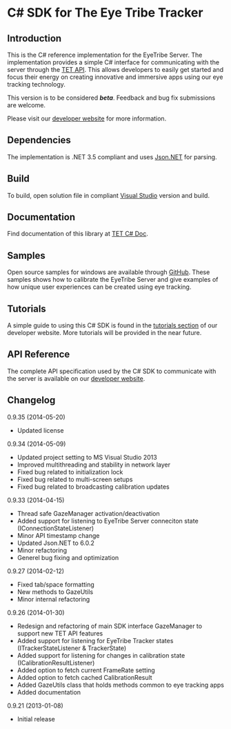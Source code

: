 C# SDK for The Eye Tribe Tracker
====
<p>

Introduction
----

This is the C# reference implementation for the EyeTribe Server. The implementation provides a simple C# interface for communicating with the server through the [TET API](http://dev.theeyetribe.com/api/). This allows developers to easily get started and focus their energy on creating innovative and immersive apps using our eye tracking technology. 

This version is to be considered **_beta_**. Feedback and bug fix submissions are welcome.

Please visit our [developer website](http://dev.theeyetribe.com) for more information.


Dependencies
----

The implementation is .NET 3.5 compliant and uses [Json.NET](http://james.newtonking.com/json) for parsing.

Build
----

To build, open solution file in compliant [Visual Studio](http://www.visualstudio.com/) version and build.

Documentation
----
Find documentation of this library at [TET C# Doc](http://eyetribe.github.io/tet-csharp-client).

Samples
----

Open source samples for windows are available through [GitHub](https://github.com/eyetribe). These samples shows how to calibrate the EyeTribe Server and give examples of how unique user experiences can be created using eye tracking.


Tutorials
----

A simple guide to using this C# SDK is found in the [tutorials section](http://dev.theeyetribe.com/csharp/) of our developer website. More tutorials will be provided in the near future.


API Reference
----

The complete API specification used by the C# SDK to communicate with the server is available on our [developer website](http://dev.theeyetribe.com/api/).


Changelog
----

0.9.35 (2014-05-20)
- Updated license

0.9.34 (2014-05-09)
- Updated project setting to MS Visual Studio 2013
- Improved multithreading and stability in network layer
- Fixed bug related to initialization lock
- Fixed bug related to multi-screen setups
- Fixed bug related to broadcasting calibration updates

0.9.33 (2014-04-15)
- Thread safe GazeManager activation/deactivation
- Added support for listening to EyeTribe Server conneciton state (IConnectionStateListener)
- Minor API timestamp change
- Updated Json.NET to 6.0.2
- Minor refactoring
- Generel bug fixing and optimization

0.9.27 (2014-02-12)
- Fixed tab/space formatting
- New methods to GazeUtils
- Minor internal refactoring

0.9.26 (2014-01-30)
- Redesign and refactoring of main SDK interface GazeManager to support new TET API features
- Added support for listening for EyeTribe Tracker states (ITrackerStateListener & TrackerState)
- Added support for listening for changes in calibration state (ICalibrationResultListener)
- Added option to fetch current FrameRate setting
- Added option to fetch cached CalibrationResult
- Added GazeUtils class that holds methods common to eye tracking apps
- Added documentation

0.9.21 (2013-01-08)
- Initial release


